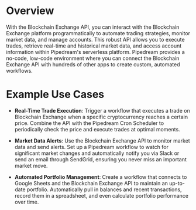 # Overview

With the Blockchain Exchange API, you can interact with the Blockchain Exchange platform programmatically to automate trading strategies, monitor market data, and manage accounts. This robust API allows you to execute trades, retrieve real-time and historical market data, and access account information within Pipedream's serverless platform. Pipedream provides a no-code, low-code environment where you can connect the Blockchain Exchange API with hundreds of other apps to create custom, automated workflows.

# Example Use Cases

- **Real-Time Trade Execution**: Trigger a workflow that executes a trade on Blockchain Exchange when a specific cryptocurrency reaches a certain price. Combine the API with the Pipedream Cron Scheduler to periodically check the price and execute trades at optimal moments.

- **Market Data Alerts**: Use the Blockchain Exchange API to monitor market data and send alerts. Set up a Pipedream workflow to watch for significant market changes and automatically notify you via Slack or send an email through SendGrid, ensuring you never miss an important market move.

- **Automated Portfolio Management**: Create a workflow that connects to Google Sheets and the Blockchain Exchange API to maintain an up-to-date portfolio. Automatically pull in balances and recent transactions, record them in a spreadsheet, and even calculate portfolio performance over time.
